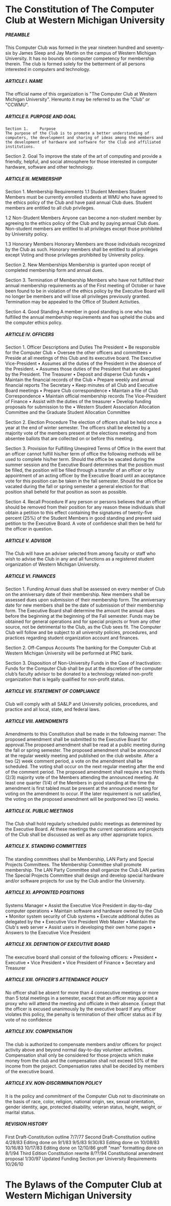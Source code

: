 # The Constitution of The Computer Club at Western Michigan University


##### PREAMBLE
This Computer Club was formed in the year nineteen hundred and seventy-six by James Sleep and Jay Martin on the campus of Western Michigan University. It has no bounds on computer competency for membership therein. The club is formed solely for the betterment of all persons interested in computers and technology.


##### ARTICLE I.     NAME
The official name of this organization is "The Computer Club at Western Michigan University". Hereunto it may be referred to as the "Club" or "CCWMU".


##### ARTICLE II.     PURPOSE AND GOAL
    Section 1.     Purpose
    The purpose of the Club is to promote a better understanding of computers, the development and sharing of ideas among the members and the development of hardware and software for the Club and affiliated institutions.

Section 2.     Goal
To improve the state of the art of computing and provide a friendly, helpful, and social atmosphere for those interested in computer hardware, software and other technology.

##### ARTICLE III.     MEMBERSHIP
Section 1.     Membership Requirements
1.1     Student Members
Student Members must be currently enrolled students at WMU who have agreed to the ethics policy of the Club and have paid annual Club dues. Student members are entitled to all club privileges.

1.2     Non-Student Members
Anyone can become a non-student member by agreeing to the ethics policy of the Club and by paying annual Club dues. Non-student members are entitled to all privileges except those prohibited by University policy.

1.3     Honorary Members
Honorary Members are those individuals recognized by the Club as such. Honorary members shall be entitled to all privileges except Voting and those privileges prohibited by University policy.

Section 2.     New Memberships
Membership is granted upon receipt of completed membership form and annual dues.

Section 3.     Termination of Membership
Members who have not fulfilled their annual membership requirements as of the First meeting of October or have been found to be in violation of the ethics policy by the Executive Board will no longer be members and will lose all privileges previously granted. Termination may be appealed to the Office of Student Activities.

Section 4.     Good Standing
A member in good standing is one who has fulfilled the annual membership requirements and has upheld the clubs and the computer ethics policy.


##### ARTICLE IV.     OFFICERS
Section 1.     Officer Descriptions and Duties
The President
•	Be responsible for the Computer Club
•	Oversee the other officers and committees
•	Preside at all meetings of this Club and its executive board.
The Executive Vice-President
•	Assumes all the duties of the President in the absence of the President.
•	Assumes those duties of the President that are delegated by the President.
The Treasurer
•	Deposit and disperse Club funds
•	Maintain the financial records of the Club
•	Prepare weekly and annual financial reports
The Secretary
•	Keep minutes of all Club and Executive Board meetings
•	Prepare Club correspondence
•	Maintain a file of Club Correspondence
•	Maintain official membership records
The Vice-President of Finance
•	Assist with the duties of the treasurer
•	Develop funding proposals for submission to the
•	Western Student Association Allocation Committee and the Graduate Student Allocation Committee

Section 2.     Election Procedure
The election of officers shall be held once a year at the end of winter semester. The officers shall be elected by a majority vote of the members present at the elections meeting and from absentee ballots that are collected on or before this meeting.

Section 3.     Provision for Fulfilling Unexpired Terms of Office
In the event that an officer cannot fulfill his/her term of office the following methods will be used to complete his/her term. Should the office be vacated during the summer session and the Executive Board determines that the position must be filled, the position will be filled through a transfer of an officer or by appointment of an acting officer by the Executive Board until an acceptance vote for this position can be taken in the fall semester. Should the office be vacated during the fall or spring semester a general election for that position shall beheld for that position as soon as possible.

Section 4.     Recall Procedure
If any person or persons believes that an officer should be removed from their position for any reason these individuals shall obtain a petition to this effect containing the signatures of twenty-five percent (25%) of the Student Members in good standing and present said petition to the Executive Board. A vote of confidence shall then be held for the officer in question.

##### ARTICLE V.     ADVISOR
The Club will have an adviser selected from among faculty or staff who wish to advise the Club in any and all functions as a registered student organization of Western Michigan University.


##### ARTICLE VI.     FINANCES
Section 1.     Funding
Annual dues shall be assessed on every member of Club on the anniversary date of their membership. New members shall be assessed dues upon submission of their membership form. The anniversary date for new members shall be the date of submission of their membership form. The Executive Board shall determine the amount the annual dues before the beginning at the beginning of the Fall semester. Funds may be obtained for general operations and for special projects or from any other source, not be detrimental to the Club, as the Club sees fit. The Computer Club will follow and be subject to all university policies, procedures, and practices regarding student organization account and finances.

Section 2.     Off-Campus Accounts
The banking for the Computer Club at Western Michigan University will be performed at PNC bank.

Section 3.     Disposition of Non-University Funds in the Case of Inactivation:
Funds for the Computer Club shall be put at the discretion of the computer club’s faculty advisor to be donated to a technology related non-profit organization that is legally qualified for non-profit status.


##### ARTICLE VII.     STATEMENT OF COMPLIANCE
Club will comply with all SA&LP and University policies, procedures, and practice and all local, state, and federal laws.


##### ARTICLE VIII.     AMENDMENTS
Amendments to this Constitution shall be made in the following manner: The proposed amendment shall be submitted to the Executive Board for approval.The proposed amendment shall be read at a public meeting during the fall or spring semester. The proposed amendment shall be announced at the regular weekly meeting and published on the club website. After a two (2) week comment period, a vote on the amendment shall be scheduled. The voting shall occur on the next regular meeting after the end of the comment period. The proposed amendment shall require a two thirds (2/3) majority vote of the Members attending the announced meeting. At least one quarter (1/4) of the Members in good standing at the time the amendment is first tabled must be present at the announced meeting for voting on the amendment to occur. If the later requirement is not satisfied, the voting on the proposed amendment will be postponed two (2) weeks.


##### ARTICLE IX.     PUBLIC MEETINGS
The Club shall hold regularly scheduled public meetings as determined by the Executive Board. At these meetings the current operations and projects of the Club shall be discussed as well as any other appropriate topics.


##### ARTICLE X.     STANDING COMMITTEES
The standing committees shall be Membership, LAN Party and Special Projects Committees. The Membership Committee shall promote membership. The LAN Party Committee shall organize the Club LAN parties The Special Projects Committee shall design and develop special hardware and/or software projects for use by the Club and/or the University.


##### ARTICLE XI.     APPOINTED POSITIONS
Systems Manager
•	Assist the Executive Vice President in day-to-day computer operations
•	Maintain software and hardware owned by the Club
•	Monitor system security of Club systems
•	Execute additional duties as delegated by the
•	Executive Vice President
Web Master
•	Maintain the Club's web server
•	Assist users in developing their own home pages
•	Answers to the Executive Vice President


##### ARTICLE XII.     DEFINITION OF EXECUTIVE BOARD
The executive board shall consist of the following officers:
•	President
•	Executive
•	Vice President
•	Vice President of Finance
•	Secretary and Treasurer


##### ARTICLE XIII.     OFFICER’S ATTENDANCE POLICY
No officer shall be absent for more than 4 consecutive meetings or more than 5 total meetings in a semester, except that an officer may appoint a proxy who will attend the meeting and officiate in their absence. Except that the officer is excused unanimously by the executive board If any officer violates this policy, the penalty is termination of their officer status as if by vote of no confidence


##### ARTICLE XIV.     COMPENSATION
The club is authorized to compensate members and/or officers for project activity above and beyond normal day-to-day volunteer activities. Compensation shall only be considered for those projects which make money from the club and the compensation shall not exceed 50% of the income from the project. Compensation rates shall be decided by members of the executive board.


##### ARTICLE XV.     NON-DISCRIMINATION POLICY
It is the policy and commitment of the Computer Club not to discriminate on the basis of race, color, religion, national origin, sex, sexual orientation, gender identity, age, protected disability, veteran status, height, weight, or marital status.


##### REVISION HISTORY
First Draft-Constitution outline 7/7/77
Second Draft-Constitution outline 4/28/83
Editing done on 9/1/83 9/5/83 9/30/83
Editing done on 10/08/83 10/16/83 10/17/83
Editing done on 12/10/86
groff "man" formatting done on 8/1/94
Third Edition Constitution rewrite 8/??/94
Constitutional amendment proposal 1/30/97
Updated Funding Section per University Requirements 10/26/10
 
# The Bylaws of the Computer Club at Western Michigan University
